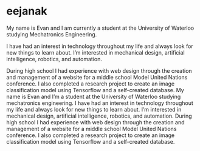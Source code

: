 # eejanak
My name is Evan and I am currently a student at the University of Waterloo studying Mechatronics Engineering.

I have had an interest in technology throughout my life and always look for new things to learn about. I’m interested in mechanical design, artificial intelligence, robotics, and automation.

During high school I had experience with web design through the creation and management of a website for a middle school Model United Nations conference. I also completed a research project to create an image classification model using Tensorflow and a self-created database. My name is Evan and I’m a student at the University of Waterloo studying mechatronics engineering. I have had an interest in technology throughout my life and always look for new things to learn about. I’m interested in mechanical design, artificial intelligence, robotics, and automation. During high school I had experience with web design through the creation and management of a website for a middle school Model United Nations conference. I also completed a research project to create an image classification model using Tensorflow and a self-created database. 
